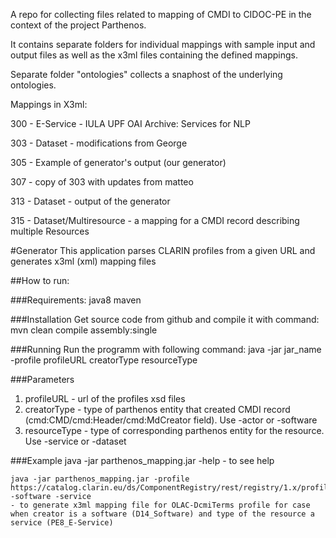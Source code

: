 
A repo for collecting files related to mapping of CMDI to CIDOC-PE in the context of the project Parthenos.

It contains separate folders for individual mappings
with sample input and output files as well as the x3ml files containing the defined mappings.

Separate folder "ontologies" collects a snaphost of the underlying ontologies.

Mappings in X3ml:

300 - E-Service - IULA UPF OAI Archive: Services for NLP

303 - Dataset - modifications from George

305 - Example of generator's output (our generator)

307 - copy of 303 with updates from matteo

313 - Dataset - output of the generator

315 - Dataset/Multiresource - a mapping for a CMDI record describing multiple Resources


#Generator
This application parses CLARIN profiles from a given URL and generates x3ml (xml) mapping files

##How to run:

###Requirements:
	java8
	maven

###Installation
Get source code from github and compile it with command:
	mvn clean compile assembly:single
	

###Running
Run the programm with following command:
	java -jar jar_name -profile profileURL creatorType resourceType
	
###Parameters
1. profileURL   - url of the profiles xsd files
2. creatorType  - type of parthenos entity that created CMDI record (cmd:CMD/cmd:Header/cmd:MdCreator field). Use -actor or -software
3. resourceType - type of corresponding parthenos entity for the resource. Use -service or -dataset

###Example
	java -jar parthenos_mapping.jar -help - to see help

	java -jar parthenos_mapping.jar -profile https://catalog.clarin.eu/ds/ComponentRegistry/rest/registry/1.x/profiles/clarin.eu:cr1:p_1288172614026/xsd -software -service
	- to generate x3ml mapping file for OLAC-DcmiTerms profile for case when creator is a software (D14_Software) and type of the resource a service (PE8_E-Service)
	
